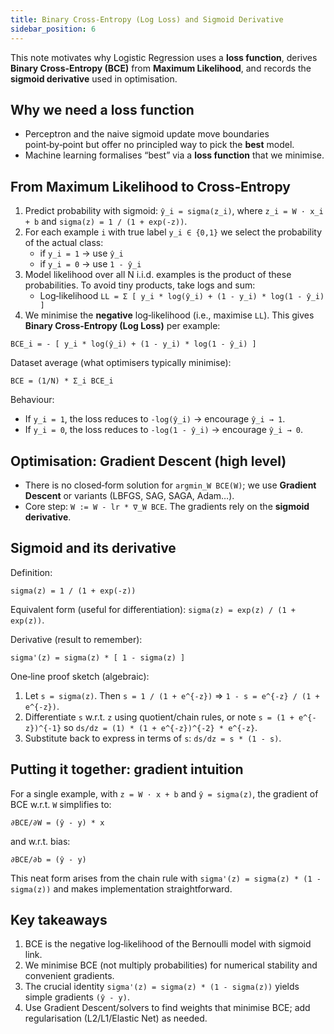 ```yaml
---
title: Binary Cross‑Entropy (Log Loss) and Sigmoid Derivative
sidebar_position: 6
---
```


This note motivates why Logistic Regression uses a **loss function**, derives **Binary Cross‑Entropy (BCE)** from **Maximum Likelihood**, and records the **sigmoid derivative** used in optimisation.

## Why we need a loss function
- Perceptron and the naive sigmoid update move boundaries point‑by‑point but offer no principled way to pick the **best** model.
- Machine learning formalises “best” via a **loss function** that we minimise.

## From Maximum Likelihood to Cross‑Entropy
1. Predict probability with sigmoid: `ŷ_i = sigma(z_i)`, where `z_i = W · x_i + b` and `sigma(z) = 1 / (1 + exp(-z))`.
2. For each example `i` with true label `y_i ∈ {0,1}` we select the probability of the actual class:
	- if `y_i = 1` → use `ŷ_i`
	- if `y_i = 0` → use `1 - ŷ_i`
3. Model likelihood over all N i.i.d. examples is the product of these probabilities. To avoid tiny products, take logs and sum:
	- Log‑likelihood `LL = Σ [ y_i * log(ŷ_i) + (1 - y_i) * log(1 - ŷ_i) ]`
4. We minimise the **negative** log‑likelihood (i.e., maximise `LL`). This gives **Binary Cross‑Entropy (Log Loss)** per example:

`BCE_i = - [ y_i * log(ŷ_i) + (1 - y_i) * log(1 - ŷ_i) ]`

Dataset average (what optimisers typically minimise):

`BCE = (1/N) * Σ_i BCE_i`

Behaviour:
- If `y_i = 1`, the loss reduces to `-log(ŷ_i)` → encourage `ŷ_i → 1`.
- If `y_i = 0`, the loss reduces to `-log(1 - ŷ_i)` → encourage `ŷ_i → 0`.

## Optimisation: Gradient Descent (high level)
- There is no closed‑form solution for `argmin_W BCE(W)`; we use **Gradient Descent** or variants (LBFGS, SAG, SAGA, Adam…).
- Core step: `W := W - lr * ∇_W BCE`. The gradients rely on the **sigmoid derivative**.

## Sigmoid and its derivative
Definition:

`sigma(z) = 1 / (1 + exp(-z))`

Equivalent form (useful for differentiation): `sigma(z) = exp(z) / (1 + exp(z))`.

Derivative (result to remember):

`sigma'(z) = sigma(z) * [ 1 - sigma(z) ]`

One‑line proof sketch (algebraic):
1. Let `s = sigma(z)`. Then `s = 1 / (1 + e^{-z})` ⇒ `1 - s = e^{-z} / (1 + e^{-z})`.
2. Differentiate `s` w.r.t. `z` using quotient/chain rules, or note `s = (1 + e^{-z})^{-1}` so `ds/dz = (1) * (1 + e^{-z})^{-2} * e^{-z}`.
3. Substitute back to express in terms of `s`: `ds/dz = s * (1 - s)`.

## Putting it together: gradient intuition
For a single example, with `z = W · x + b` and `ŷ = sigma(z)`, the gradient of BCE w.r.t. `W` simplifies to:

`∂BCE/∂W = (ŷ - y) * x`

and w.r.t. bias:

`∂BCE/∂b = (ŷ - y)`

This neat form arises from the chain rule with `sigma'(z) = sigma(z) * (1 - sigma(z))` and makes implementation straightforward.

## Key takeaways
1. BCE is the negative log‑likelihood of the Bernoulli model with sigmoid link.
2. We minimise BCE (not multiply probabilities) for numerical stability and convenient gradients.
3. The crucial identity `sigma'(z) = sigma(z) * (1 - sigma(z))` yields simple gradients `(ŷ - y)`.
4. Use Gradient Descent/solvers to find weights that minimise BCE; add regularisation (L2/L1/Elastic Net) as needed.

